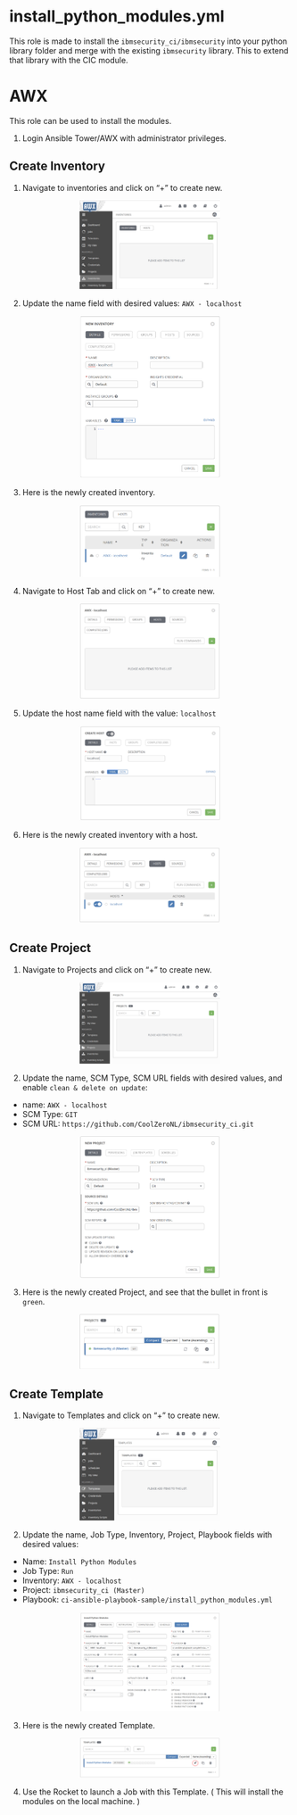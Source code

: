 # install_python_modules.yml

This role is made to install the `ibmsecurity_ci/ibmsecurity` into your python library folder and merge with the existing `ibmsecurity` library. This to extend that library with the CIC module.

# AWX
This role can be used to install the modules.

1. Login Ansible Tower/AWX with administrator privileges.

## Create Inventory
1. Navigate to inventories and click on “+” to create new.
<p align="center">
  <img width="50%" src="./install_python_modules.yml.images/inventory.png">
</p>

2. Update the name field with desired values: `AWX - localhost`
<p align="center">
  <img width="50%" src="./install_python_modules.yml.images/inventory-add.png">
</p>

3. Here is the newly created inventory.
<p align="center">
  <img width="50%" src="./install_python_modules.yml.images/inventory-added.png">
</p>

4. Navigate to Host Tab and click on “+” to create new.
<p align="center">
  <img width="50%" src="./install_python_modules.yml.images/inventory-host.png">
</p>

5. Update the host name field with the value: `localhost`
<p align="center">
  <img width="50%" src="./install_python_modules.yml.images/inventory-host-add.png">
</p>

6. Here is the newly created inventory with a host.
<p align="center">
  <img width="50%" src="./install_python_modules.yml.images/inventory-host-added.png">
</p>

## Create Project
1. Navigate to Projects and click on “+” to create new.
<p align="center">
  <img width="50%" src="./install_python_modules.yml.images/projects.png">
</p>

2. Update the name, SCM Type, SCM URL fields with desired values, and enable `clean & delete on update`: 
- name: `AWX - localhost`
- SCM Type: `GIT`
- SCM URL: `https://github.com/CoolZeroNL/ibmsecurity_ci.git`
<p align="center">
  <img width="50%" src="./install_python_modules.yml.images/projects-add.png">
</p>

3. Here is the newly created Project, and see that the bullet in front is `green`.
<p align="center">
  <img width="50%" src="./install_python_modules.yml.images/projects-added.png">
</p>

## Create Template
1. Navigate to Templates and click on “+” to create new.
<p align="center">
  <img width="50%" src="./install_python_modules.yml.images/templates.png">
</p>

2. Update the name, Job Type, Inventory, Project, Playbook fields with desired values:
- Name: `Install Python Modules`
- Job Type: `Run`
- Inventory: `AWX - localhost`
- Project: `ibmsecurity_ci (Master)`
- Playbook: `ci-ansible-playbook-sample/install_python_modules.yml`

<p align="center">
  <img width="50%" src="./install_python_modules.yml.images/templates-add.png">
</p>

3. Here is the newly created Template.
<p align="center">
  <img width="50%" src="./install_python_modules.yml.images/templates-added.png">
</p>

4. Use the Rocket to launch a Job with this Template. ( This will install the modules on the local machine. )















